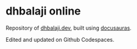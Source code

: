 # dhbalaji online

Repository of [dhbalaji.dev](https://dhbalaji.dev), built using [docusauras](https://docusaurus.io/).


Edited and updated on Github Codespaces.